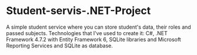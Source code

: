 # Student-servis-.NET-Project
A simple student service where you can store student's data, their roles and passed subjects.
Technologies that I've used to create it: C#, .NET Framework 4.7.2 with Entity Framework 6, SQLite libraries and Microsoft Reporting Services and SQLite as database.
